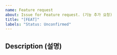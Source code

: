 ```yaml
---
name: Feature request
about: Issue for Feature request. (기능 추가 요청)
title: "[FEAT]"
labels: "Status: Unconfirmed"
---
```


## Description (설명)
